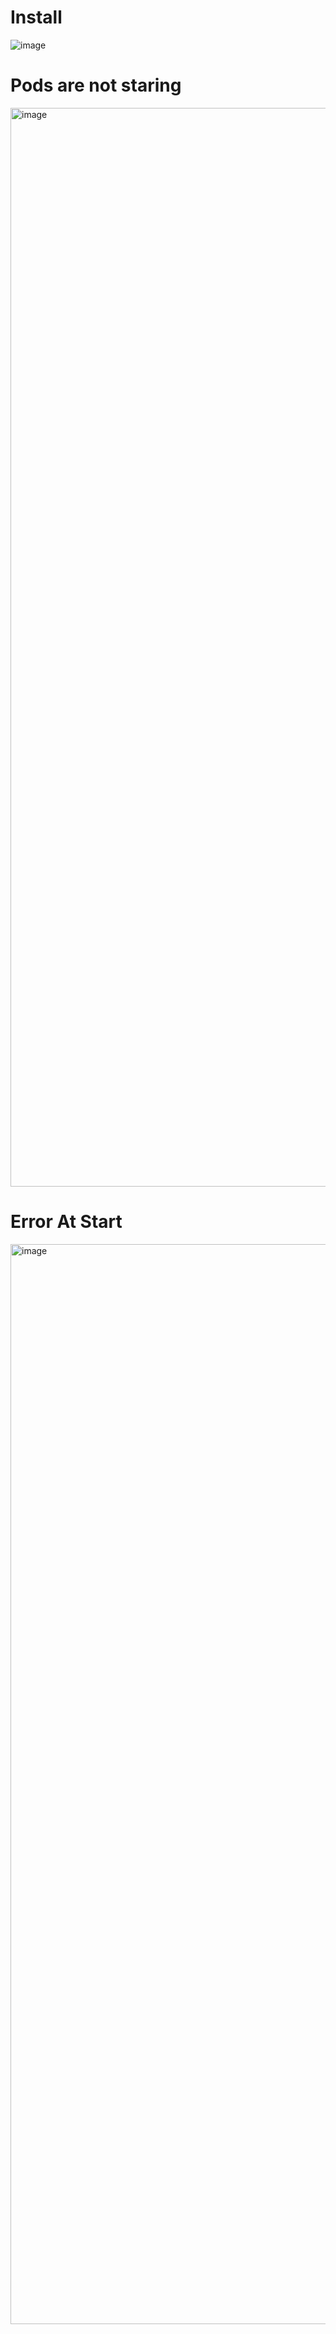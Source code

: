 # Install
![image](https://github.com/user-attachments/assets/db91bfa4-2f6a-4306-a909-dbbb0b56a617)

# Pods are not staring
<img width="1726" alt="image" src="https://github.com/user-attachments/assets/58333083-e0c3-49cc-995b-af180f4b5f3a">

# Error At Start
<img width="1728" alt="image" src="https://github.com/user-attachments/assets/e6cc6c49-3d9b-4b6c-a1f7-15d1e0892cd3">
